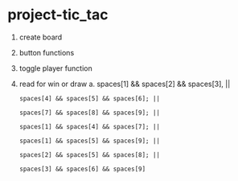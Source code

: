 # project-tic_tac

1. create board
2. button functions
3. toggle player function
4. read for win or draw
    a. spaces[1] && spaces[2] && spaces[3], ||

       spaces[4] && spaces[5] && spaces[6]; ||

       spaces[7] && spaces[8] && spaces[9]; ||
    
       spaces[1] && spaces[4] && spaces[7]; ||

       spaces[1] && spaces[5] && spaces[9]; ||

       spaces[2] && spaces[5] && spaces[8]; ||

       spaces[3] && spaces[6] && spaces[9]